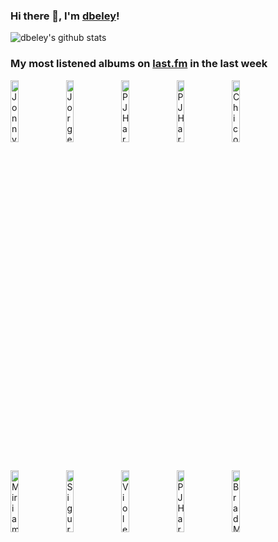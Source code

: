 ### Hi there 👋, I'm [dbeley](https://dbeley.ovh/en)!

![dbeley's github stats](https://github-readme-stats.vercel.app/api?username=dbeley)

### My most listened albums on [last.fm](https://www.last.fm/user/d_beley) in the last week

[<img src='https://lastfm.freetls.fastly.net/i/u/300x300/75fd8ce5a9ac4d469da56d345c767a5b.png' width='16%' height='16%' alt='Jonny Greenwood - There Will Be Blood'>](https://www.last.fm/music/jonny%2bgreenwood/there%2bwill%2bbe%2bblood)&nbsp;
[<img src='https://lastfm.freetls.fastly.net/i/u/300x300/aac036c27488a38e5d27eee86bab88c5.jpg' width='16%' height='16%' alt='Jorge Ben Jor - A Tábua de Esmeralda'>](https://www.last.fm/music/jorge%2bben%2bjor/a%2bt%25c3%25a1bua%2bde%2besmeralda)&nbsp;
[<img src='https://lastfm.freetls.fastly.net/i/u/300x300/81da75b4b7754a6dcab7c01513d5edf0.jpg' width='16%' height='16%' alt='PJ Harvey - Is This Desire?'>](https://www.last.fm/music/pj%2bharvey/is%2bthis%2bdesire%253f)&nbsp;
[<img src='https://lastfm.freetls.fastly.net/i/u/300x300/6bc1781107a6ff90158c0ab222188b0d.jpg' width='16%' height='16%' alt='PJ Harvey - Stories From the City, Stories From the Sea'>](https://www.last.fm/music/pj%2bharvey/stories%2bfrom%2bthe%2bcity%252c%2bstories%2bfrom%2bthe%2bsea)&nbsp;
[<img src='https://lastfm.freetls.fastly.net/i/u/300x300/b47929a57fc4a51fd2e4b2569af7899f.png' width='16%' height='16%' alt='Chico Buarque - Construção'>](https://www.last.fm/music/chico%2bbuarque/constru%25c3%25a7%25c3%25a3o)&nbsp;
<br>
[<img src='https://lastfm.freetls.fastly.net/i/u/300x300/00a5855b1ca82212bd3292bcbedbe1b0.jpg' width='16%' height='16%' alt='Miriam Makeba - Miriam Makeba'>](https://www.last.fm/music/miriam%2bmakeba/miriam%2bmakeba)&nbsp;
[<img src='https://lastfm.freetls.fastly.net/i/u/300x300/1d07b423b5075165cbc723376475e078.jpg' width='16%' height='16%' alt='Sigur Rós - ÁTTA'>](https://www.last.fm/music/sigur%2br%25c3%25b3s/%25c3%2581tta)&nbsp;
[<img src='https://lastfm.freetls.fastly.net/i/u/300x300/65cbb61bd8eb4390ba677761eb18a524.jpg' width='16%' height='16%' alt='Violeta Parra - Las últimas composiciones de Violeta Parra'>](https://www.last.fm/music/violeta%2bparra/las%2b%25c3%25baltimas%2bcomposiciones%2bde%2bvioleta%2bparra)&nbsp;
[<img src='https://lastfm.freetls.fastly.net/i/u/300x300/d47585bf3ece259d3ac79330a062b207.png' width='16%' height='16%' alt='PJ Harvey - To Bring You My Love'>](https://www.last.fm/music/pj%2bharvey/to%2bbring%2byou%2bmy%2blove)&nbsp;
[<img src='https://lastfm.freetls.fastly.net/i/u/300x300/f76fb79ea21151a98679ec398798bd4e.jpg' width='16%' height='16%' alt='Brad Mehldau - Your Mother Should Know: Brad Mehldau Plays The Beatles'>](https://www.last.fm/music/brad%2bmehldau/your%2bmother%2bshould%2bknow%253a%2bbrad%2bmehldau%2bplays%2bthe%2bbeatles)&nbsp;
<br>
